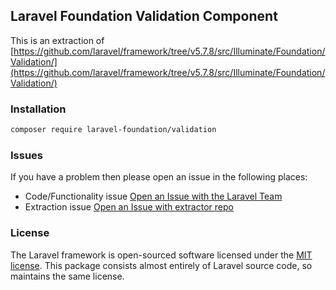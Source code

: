 ## Laravel Foundation Validation Component

This is an extraction of [https://github.com/laravel/framework/tree/v5.7.8/src/Illuminate/Foundation/Validation/](https://github.com/laravel/framework/tree/v5.7.8/src/Illuminate/Foundation/Validation/)

### Installation

```bash
composer require laravel-foundation/validation
```


### Issues

If you have a problem then please open an issue in the following places:

* Code/Functionality issue [Open an Issue with the Laravel Team](https://github.com/laravel/framework/issues/new/choose)
* Extraction issue [Open an Issue with extractor repo](https://github.com/laravel-foundation/readme/issues/new)


### License

The Laravel framework is open-sourced software licensed under the [MIT license](http://opensource.org/licenses/MIT). This package consists almost entirely of Laravel source code, so maintains the same license.
